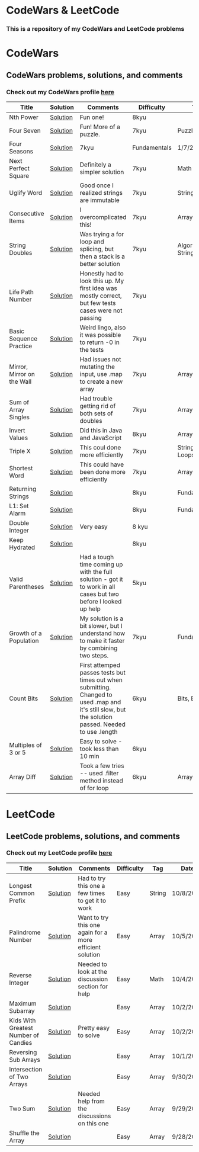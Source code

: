 # CodeWars & LeetCode
### This is a repository of my CodeWars and LeetCode problems 

# CodeWars
## CodeWars problems, solutions, and comments
### Check out my CodeWars profile [here](https://www.codewars.com/users/sarawarnock)

Title | Solution | Comments | Difficulty | Tag | Date
----------- | ------------ | ------------- | ---------- | --- | ----
Nth Power | [Solution](https://www.codewars.com/kata/57d814e4950d8489720008db/solutions/javascript) | Fun one! | 8kyu | | 1/10/2021
Four Seven | [Solution](https://www.codewars.com/kata/5ff50f64c0afc50008861bf0/solutions/javascript) | Fun! More of a puzzle. | 7kyu | Puzzles | 1/8/2021
Four Seasons | [Solution](https://www.codewars.com/kata/5846174c5955406d02000b59/solutions/javascript) | 7kyu | Fundamentals | 1/7/2021
Next Perfect Square | [Solution](https://www.codewars.com/kata/599f403119afacf9f1000051) | Definitely a simpler solution | 7kyu | Math | 12/30/2020
Uglify Word | [Solution](https://www.codewars.com/kata/5ce6cf94cb83dc0020da1929/solutions/javascript) | Good once I realized strings are immutable | 7kyu | Strings | 11/13/2020
Consecutive Items | [Solution](https://www.codewars.com/kata/5f6d533e1475f30001e47514/solutions/javascript) | I overcomplicated this! | 7kyu | Arrays | 11/13/2020
String Doubles | [Solution](https://www.codewars.com/kata/5a145ab08ba9148dd6000094/solutions/javascript) | Was trying a for loop and splicing, but then a stack is a better solution | 7kyu | Algorithms, Strings | 11/12/2020
Life Path Number | [Solution](https://www.codewars.com/kata/5a1a76c8a7ad6aa26a0007a0/solutions/javascript) | Honestly had to look this up. My first idea was mostly correct, but few tests cases were not passing | 7kyu | | 11/11/2020
Basic Sequence Practice | [Solution](codewars.com/kata/5436f26c4e3d6c40e5000282/solutions/javascript) | Weird lingo, also it was possible to return -0 in the tests | 7kyu | | 10/31/2020
Mirror, Mirror on the Wall | [Solution](https://www.codewars.com/kata/5f55ecd770692e001484af7d/solutions/javascript) | Had issues not mutating the input, use .map to create a new array | 7kyu | Array | 10/29/2020
Sum of Array Singles | [Solution](https://www.codewars.com/kata/59f11118a5e129e591000134/solutions/javascript) | Had trouble getting rid of both sets of doubles | 7kyu | Array | 10/29/2020
Invert Values | [Solution](https://www.codewars.com/kata/5899dc03bc95b1bf1b0000ad/solutions/java) | Did this in Java and JavaScript | 8kyu | Array | 10/23/2020
Triple X | [Solution](https://www.codewars.com/kata/568dc69683322417eb00002c/solutions/javascript) | This coul done more efficiently | 7kyu | Strings, Loops | 10/23/2020
Shortest Word | [Solution](https://www.codewars.com/kata/57cebe1dc6fdc20c57000ac9/solutions/javascript) | This could have been done more efficiently | 7kyu | Arrays | 10/21/2020
Returning Strings | [Solution](https://www.codewars.com/kata/55a70521798b14d4750000a4) | | 8kyu | Fundamentals | 10/21/2020
L1: Set Alarm | [Solution](https://www.codewars.com/kata/568dcc3c7f12767a62000038) | | 8kyu | Fundamentals | 10/21/2020
Double Integer | [Solution](https://www.codewars.com/kata/53ee5429ba190077850011d4/solutions/javascript) | Very easy | 8 kyu | | 10/14/2020
Keep Hydrated | [Solution](https://www.codewars.com/kata/582cb0224e56e068d800003c) | | 8kyu | | 10/12/2020 
Valid Parentheses | [Solution](https://www.codewars.com/kata/reviews/52774a314c2333f0a700068b/groups/5f83aaf715176b0001c77b0a) | Had a tough time coming up with the full solution - got it to work in all cases but two before I looked up help | 5kyu | | 10/11/2020
Growth of a Population | [Solution](https://www.codewars.com/kata/563b662a59afc2b5120000c6/solutions/javascript) | My solution is a bit slower, but I understand how to make it faster by combining two steps. | 7kyu | Fundamentals | 10/11/2020
Count Bits | [Solution](https://www.codewars.com/kata/526571aae218b8ee490006f4/solutions/javascript) | First attemped passes tests but times out when submitting. Changed to used .map and it's still slow, but the solution passed. Needed to use .length | 6kyu | Bits, Binary | 10/11/2020
Multiples of 3 or 5  | [Solution](https://www.codewars.com/kata/514b92a657cdc65150000006/train/javascript) | Easy to solve - took less than 10 min | 6kyu | | 10/11/2020
Array Diff | [Solution](https://www.codewars.com/kata/523f5d21c841566fde000009/train/javascript) | Took a few tries -- used .filter method instead of for loop | 6kyu | Array | 10/11/2020


# LeetCode
## LeetCode problems, solutions, and comments
### Check out my LeetCode profile [here](https://leetcode.com/sarawarnock/)

Title | Solution | Comments | Difficulty | Tag | Date
----------- | ------------ | ------------- | ---------- | --- | ----
Longest Common Prefix | [Solution](https://leetcode.com/problems/longest-common-prefix/) | Had to try this one a few times to get it to work | Easy | String | 10/8/2020
Palindrome Number | [Solution](https://leetcode.com/problems/palindrome-number/) | Want to try this one again for a more efficient solution | Easy | Array | 10/5/2020
Reverse Integer | [Solution](https://leetcode.com/submissions/detail/404098990/) | Needed to look at the discussion section for help | Easy | Math | 10/4/2020
Maximum Subarray | [Solution](https://leetcode.com/submissions/detail/403330746/) | | Easy | Array | 10/2/2020
Kids With Greatest Number of Candies | [Solution](https://leetcode.com/submissions/detail/403185827/) | Pretty easy to solve | Easy | Array | 10/2/2020
Reversing Sub Arrays | [Solution](https://leetcode.com/submissions/detail/402833188/) | | Easy | Array | 10/1/2020
Intersection of Two Arrays | [Solution](https://leetcode.com/submissions/detail/402493818/) | | Easy | Array | 9/30/2020
Two Sum | [Solution](https://leetcode.com/submissions/detail/402484803/) | Needed help from the discussions on this one | Easy | Array | 9/29/2020
Shuffle the Array | [Solution](https://leetcode.com/submissions/detail/402407621/) | | Easy | Array | 9/28/2020
